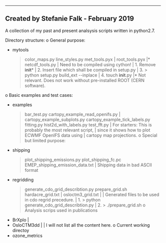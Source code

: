 ----------------------------------------------------------
Created by Stefanie Falk - February 2019
----------------------------------------------------------
A collection of my past and present analsysis scripts written in python2.7.

Directory structure:
o General purpose:
  - mytools
    > color_maps.py
    > line_styles.py
    > met_tools.pyx     |
    > root_tools.pyx    |*
    > netcdf_tools.py
  | Need to be compiled using cython!
  | 1. Remove __init__*
  | 2. Insert file which shall be compiled in setup.py
  | 3. > python setup.py build_ext --inplace
  | 4. touch __init__.py
  |* Not relevant. Does not work without pre-installed ROOT (CERN software).
  
o Basic examples and test cases:
  - examples
    > bar_test.py
    > cartopy_example_read_openifs.py   |
    > cartopy_example_subplots.py
    > cartopy_example_tick_labels.py
    > fitting.py
    > hist2d_with_labels.py
    > test_fft.py
  | For starters: This is probably the most relevant script,
  | since it shows how to plot ECWMF OpenIFS data using
  | cartopy map projections.
o Special but limited purpose:
  - shipping
    > plot_shipping_emissions.py
    > plot_shipping_fc.pc
    > EMEP_shipping_emission_data.txt   | Shipping data in bad ASCII format
  - regridding
    > generate_cdo_grid_describtion.py
    > prepare_grid.sh
    > hardacre_grid.txt                 |
    > osloctm3_grid.txt                 |
  | Generated files to be used in cdo regrid precedure.
  | 1. > python generate_cdo_grid_describtion.py
  | 2. > ./prepare_grid.sh
o Analysis scrips used in publications
  - BrXplo                              |
  - OsloCTM3dd                          |
  | I will not list all the content here.
o Current working directoy
  - ozone_metrics
  
